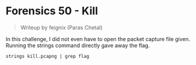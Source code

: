 # Forensics 50 - Kill

> Writeup by feignix (Paras Chetal)

In this challenge, I did not even have to open the packet capture file given. Running the strings command directly gave away the flag.

`strings kill.pcapng | grep flag`
